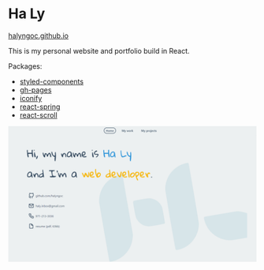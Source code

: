 # Ha Ly

[halyngoc.github.io](https://halyngoc.github.io)

This is my personal website and portfolio build in React.

Packages:
- [styled-components](https://styled-components.com/)
- [gh-pages](https://github.com/gitname/react-gh-pages)
- [iconify](https://iconify.design/)
- [react-spring](https://www.react-spring.io/)
- [react-scroll](https://github.com/fisshy/react-scroll)

![screenshot](/public/resources/portfolio/screenshot.png)
